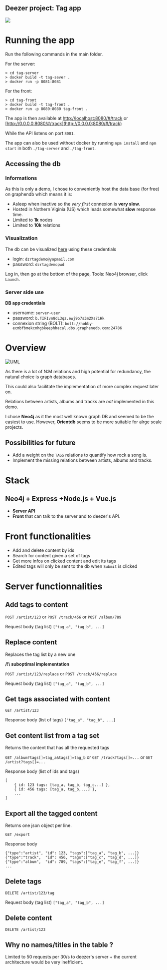 Deezer project: **Tag app**
---

![](https://i.imgur.com/DVSVBER.png)

# Running the app

Run the following commands in the main folder.

For the server:
```
> cd tag-server
> docker build -t tag-sever .
> docker run -p 8081:8081
```

For the front:
```
> cd tag-front
> docker build -t tag-front .
> docker run -p 8080:8080 tag-front .
```

The app is then available at [http://localhost:8080/#/track](http://localhost:8080/#/track) or [http://0.0.0.0:8080/#/track](http://0.0.0.0:8080/#/track)

While the API listens on port `8081`.

The app can also be used without docker by running `npm install` and `npm start` in both `./tag-server` and `./tag-front`. 

## Accessing the db

### Informations

As this is only a demo, I chose to conveniently host the data base (for free) on graphendb which means it is:
* Asleep when inactive so the *very first* connexion is **very slow**.
* Hosted in Nothern Viginia (US) which leads somewhat **slow** response time.
* Limited to **1k** nodes
* Limited to **10k** relations

### Visualization

The db can be visualized [here](https://app.graphenedb.com/dbs/dzrtagdemo/overview) using these credentials
* login:    `dzrtagdemo@yopmail.com`
* password: `dzrtagdemopwd`

Log in, then go at the bottom of the page, Tools: Neo4j browser, click `Launch`.


### Server side use

**DB app credentials**
* username: `server-user`
* password: `b.TIFIvn8dL3qz.ewj9o7s3m2Xs7iHk`
* connexion string (BOLT): `bolt://hobby-ecmbfbmekcnhgbkeephhacal.dbs.graphenedb.com:24786`


# Overview

<!-- ![UML](.\UML.png) -->
![UML](https://i.imgur.com/OL5et8p.png)

As there is a lot of N:M relations and high potential for redundancy, the natural choice is graph databases. 

This could also facilitate the implementation of more complex request later on.

Relations between artists, albums and tracks are _not_ implemented in this demo.

I chose **Neo4j** as it the most well known graph DB and seemed to be the easiest to use. However, **Orientdb** seems to be more suitable for alrge scale projects.

## Possibilities for future

* Add a weight on the `TAGS` relations to quantify how rock a song is.
* Implement the missing relations between artists, albums and tracks.

# Stack

## Neo4j + Express +Node.js + Vue.js

* **Server API**
* **Front** that can talk to the server and to deezer's API.


# Front functionalities
* Add and delete content by ids
* Search for content given a set of tags
* Get more infos on clicked content and edit its tags
* Edited tags will only be sent to the db when `Submit` is clicked


# Server functionnalities

## Add tags to content

`POST /artist/123` or `POST /track/456` or `POST /album/789`

Request body (tag list) `["tag_a", "tag_b", ...]`

## Replace content

Replaces the tag list by a new one

**/!\ suboptimal implementation**

`POST /artist/123/replace` or `POST /track/456/replace`

Request body (tag list) `["tag_a", "tag_b", ...]`


## Get tags associated with content

`GET /artist/123`

Response body (list of tags) `["tag_a", "tag_b", ...]`

## Get content list from a tag set

Returns the content that has all the requested tags

`GET /album?tags[]=tag_a&tags[]=tag_b` or `GET /track?tags[]=...` or `GET /artist?tags[]=...`

Response body (list of ids and tags) 
```
[
    { id: 123 tags: [tag_a, tag_b, tag_c...] },
    { id: 456 tags: [tag_a, tag_b,...] },
    ...
]
```

## Export all the tagged content

Returns one json object per line.

`GET /export`

Response body
```
{"type":"artist", "id": 123, "tags":["tag_a", "tag_b", ...]}
{"type":"track",  "id": 456, "tags":["tag_c", "tag_d", ...]}
{"type":"album",  "id": 789, "tags":["tag_e", "tag_f", ...]}
...
```


## Delete tags

`DELETE /artist/123/tag`

Request body (tag list) `["tag_a", "tag_b", ...]`

## Delete content

`DELETE /artist/123`

## Why no names/titles in the table ?

Limited to 50 requests per 30/s to deezer's server + the current architecture would be very inefficient.
